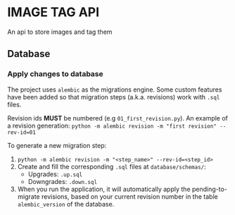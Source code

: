 # IMAGE TAG API

An api to store images and tag them


## Database

### Apply changes to database

The project uses `alembic` as the migrations engine. Some custom features have been added so that migration steps (a.k.a. revisions) work with `.sql` files. 

Revision ids **MUST** be numbered (e.g `01_first_revision.py`). An example of a revision generation: `python -m alembic revision -m "first revision" --rev-id=01`


To generate a new migration step:
1. `python -m alembic revision -m "<step_name>" --rev-id=<step_id>`
2. Create and fill the corresponding `.sql` files at `database/schemas/`: 
   - Upgrades: `.up.sql`
   - Downgrades: `.down.sql`
3. When you run the application, it will automatically apply the pending-to-migrate revisions, based on your current revision number in the table `alembic_version` of the database.
